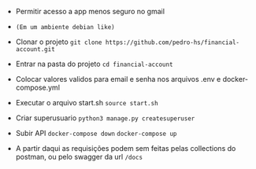 - Permitir acesso a app menos seguro no gmail

- `(Em um ambiente debian like)`

- Clonar o projeto
  `git clone https://github.com/pedro-hs/financial-account.git`

- Entrar na pasta do projeto
  `cd financial-account`

- Colocar valores validos para email e senha nos arquivos .env e docker-compose.yml

- Executar o arquivo start.sh
  `source start.sh`

- Criar superusuario
  `python3 manage.py createsuperuser`

- Subir API
  `docker-compose down`
  `docker-compose up`

- A partir daqui as requisições podem sem feitas pelas collections do postman, ou pelo swagger da url `/docs`
